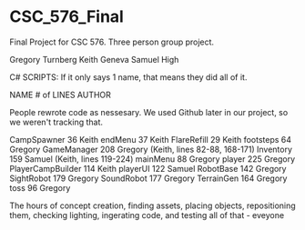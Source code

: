# CSC_576_Final
Final Project for CSC 576. Three person group project.

Gregory Turnberg
Keith Geneva
Samuel High

C# SCRIPTS:
If it only says 1 name, that means they did all of it.

NAME		# of LINES		AUTHOR

People rewrote code as nessesary. We used Github later in our project, so we weren't tracking that. 

CampSpawner 		36	Keith
endMenu 			37	Keith
FlareRefill 		29	Keith
footsteps 			64	Gregory 
GameManager 		208	Gregory (Keith, lines 82-88, 168-171)
Inventory 			159	Samuel (Keith, lines 119-224)
mainMenu 			88	Gregory 
player 			225	Gregory 
PlayerCampBuilder	114	Keith
playerUI			122	Samuel
RobotBase			142	Gregory
SightRobot			179	Gregory
SoundRobot			177	Gregory
TerrainGen			164	Gregory
toss				96	Gregory

The hours of  concept creation, finding assets, placing objects, repositioning them, checking lighting, ingerating code, and testing all of that - eveyone